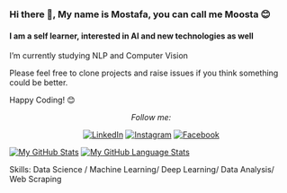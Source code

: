 ### Hi there 👋, My name is Mostafa, you can call me Moosta 😊
#### I am a self learner, interested in AI and new technologies as well
 I’m currently studying NLP and Computer Vision 

<div align="center" width="50">
</div>

Please feel free to clone projects and raise issues if you think something could be better.

Happy Coding! 😊

<div align="center">
<i>Follow me:</i><br>




<a href="https://www.linkedin.com/in/mostafa-mahmoud-847986219/" target="_blank"><img src="https://img.shields.io/badge/LinkedIn-%230077B5.svg?&style=flat-square&logo=linkedin&logoColor=white" alt="LinkedIn"></a>
<a href="https://www.instagram.com/itssmoosta/" target="_blank"><img src="https://img.shields.io/badge/Instagram-%23E4405F.svg?&style=flat-square&logo=instagram&logoColor=white" alt="Instagram"></a>
<a href="https://www.facebook.com/mmoosstta23/" target="_blank"><img src="https://img.shields.io/badge/Facebook-%231877F2.svg?&style=flat-square&logo=facebook&logoColor=white" alt="Facebook"></a>

</div>







[![My GitHub Stats](https://github-readme-stats.vercel.app/api/?username=MoMahmoud8&count_private=true&theme=tokyonight&showicons=true)]()
[![My GitHub Language Stats](https://github-readme-stats.vercel.app/api/top-langs/?username=MoMahmoud8&langs_count=5&theme=tokyonight)]()



Skills: Data Science / Machine Learning/ Deep Learning/ Data Analysis/ Web Scraping





